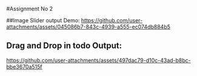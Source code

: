 #Assignment No 2 

 ##Image Slider output Demo:
https://github.com/user-attachments/assets/045086b7-843c-4939-a555-ec074db884b5


## Drag and Drop in todo Output:
https://github.com/user-attachments/assets/497dac79-d10c-43ad-b8bc-bbe3670a515f


